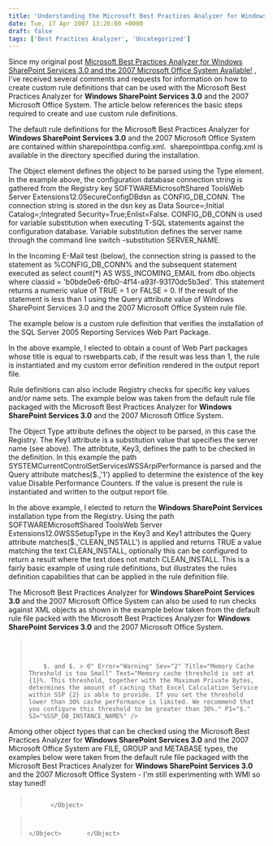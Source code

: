 ```yaml
---
title: 'Understanding the Microsoft Best Practices Analyzer for Windows SharePoint Services 3.0 and the 2007 Microsoft Office System Rule File'
date: Tue, 17 Apr 2007 13:20:00 +0000
draft: false
tags: ['Best Practices Analyzer', 'Uncategorized']
---
```


Since my original post [Microsoft Best Practices Analyzer for Windows SharePoint Services 3.0 and the 2007 Microsoft Office System Available!](http://blogs.technet.com/wbaer/archive/2007/02/16/microsoft-best-practices-analyzer-for-windows-sharepoint-services-3-0-and-microsoft-office-sharepoint-server-2007-available.aspx) , I've received several comments and requests for information on how to create custom rule definitions that can be used with the Microsoft Best Practices Analyzer for **Windows SharePoint Services 3.0** and the 2007 Microsoft Office System. The article below references the basic steps required to create and use custom rule definitions.

The default rule definitions for the Microsoft Best Practices Analyzer for **Windows SharePoint Services 3.0** and the 2007 Microsoft Office System are contained within sharepointbpa.config.xml.  sharepointbpa.config.xml is available in the directory specified during the installation.

>   

The Object element defines the object to be parsed using the Type element. In the example above, the configuration database connection string is gathered from the Registry key SOFTWAREMicrosoftShared ToolsWeb Server Extensions12.0SecureConfigDBdsn as CONFIG\_DB\_CONN. The connection string is stored in the dsn key as Data Source=;Initial Catalog=;Integrated Security=True;Enlist=False. CONFIG\_DB\_CONN is used for variable substitution when executing T-SQL statements against the configuration database. Variable substitution defines the server name through the command line switch -substitution SERVER\_NAME. 

In the Incoming E-Mail test (below), the connection string is passed to the statement as %CONFIG\_DB\_CONN% and the subsequent statement executed as select count(\*) AS WSS\_INCOMING\_EMAIL from dbo.objects where classid = 'b0bde0e6-6fb0-4f14-a93f-93170dc5b3ed'. This statement returns a numeric value of TRUE = 1 or FALSE = 0. If the result of the statement is less than 1 using the Query attribute value of Windows SharePoint Services 3.0 and the 2007 Microsoft Office System rule file.

>   
>   
>   
>   

The example below is a custom rule definition that verifies the installation of the SQL Server 2005 Reporting Services Web Part Package.

>   
>   
>   

In the above example, I elected to obtain a count of Web Part packages whose title is equal to rswebparts.cab, if the result was less than 1, the rule is instantiated and my custom error definition rendered in the output report file.

Rule definitions can also include Registry checks for specific key values and/or name sets. The example below was taken from the default rule file packaged with the Microsoft Best Practices Analyzer for **Windows SharePoint Services 3.0** and the 2007 Microsoft Office System.

>   
>   
>   
>   

The Object Type attribute defines the object to be parsed, in this case the Registry. The Key1 attribute is a substitution value that specifies the server name (see above). The attribtute, Key3, defines the path to be checked in the definition. In this example the path SYSTEMCurrentControlSetServicesWSSArpiPerformance is parsed and the Query attribute matches($.,'1') applied to determine the existence of the key value Disable Performance Counters. If the value is present the rule is instantiated and written to the output report file.

>   
>   
>   
>   

In the above example, I elected to return the **Windows SharePoint Services** installation type from the Registry. Using the path SOFTWAREMicrosoftShared ToolsWeb Server Extensions12.0WSSSetupType in the Key3 and Key1 attributes the Query attribute matches($.,'CLEAN\_INSTALL') is applied and returns TRUE a value matching the text CLEAN\_INSTALL, optionally this can be configured to return a result where the text does not match CLEAN\_INSTALL. This is a fairly basic example of using rule definitions, but illustrates the rules definition capabilities that can be applied in the rule definition file.

The Microsoft Best Practices Analyzer for **Windows SharePoint Services 3.0** and the 2007 Microsoft Office System can also be used to run checks against XML objects as shown in the example below taken from the default rule file packed with the Microsoft Best Practices Analyzer for **Windows SharePoint Services 3.0** and the 2007 Microsoft Office System.

>    
>     
>   
> `    $. and $. > 0" Error="Warning" Sev="2" Title="Memory Cache Threshold is too Small" Text="Memory cache threshold is set at {1}%. This threshold, together with the Maximum Private Bytes, determines the amount of caching that Excel Calculation Service within SSP {2} is able to provide. If you set the threshold lower than 30% cache performance is limited. We recommend that you configure this threshold to be greater than 30%." P1="$." S2="%SSP_DB_INSTANCE_NAME%" />`  
>   
>   
>   

Among other object types that can be checked using the Microsoft Best Practices Analyzer for **Windows SharePoint Services 3.0** and the 2007 Microsoft Office System are FILE, GROUP and METABASE types, the examples below were taken from the default rule file packaged with the Microsoft Best Practices Analyzer for **Windows SharePoint Services 3.0** and the 2007 Microsoft Office System - I'm still experimenting with WMI so stay tuned!

> `       
>          
>          
>            
>            
>          
>       </Object>`

> `       
>          
>          
>          
>            
>            
>              
>              
>            
>          
>       </Object>  
>     </Object>`